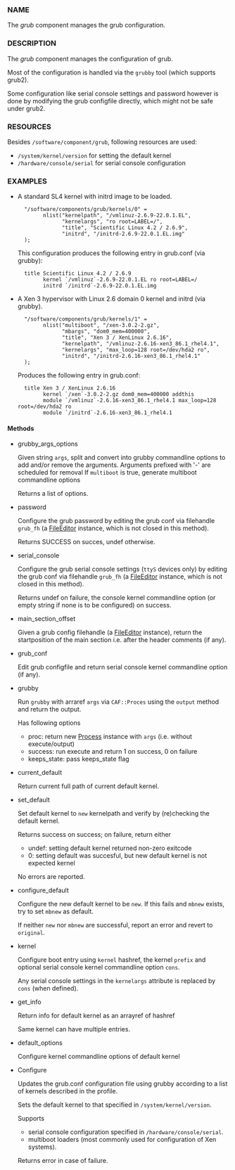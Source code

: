 
### NAME

The _grub_ component manages the grub configuration.

### DESCRIPTION

The _grub_ component manages the configuration of grub.

Most of the configuration is handled via the `grubby` tool
(which supports grub2).

Some configuration like serial console settings and password
however is done by modifying the grub configfile
directly, which might not be safe under grub2.

### RESOURCES

Besides `/software/component/grub`, following resources are used:

- `/system/kernel/version` for setting the default kernel
- `/hardware/console/serial` for serial console configuration

### EXAMPLES

- A standard SL4 kernel with initrd image to be loaded.

        "/software/components/grub/kernels/0" =
              nlist("kernelpath", "/vmlinuz-2.6.9-22.0.1.EL",
                    "kernelargs", "ro root=LABEL=/",
                    "title", "Scientific Linux 4.2 / 2.6.9",
                    "initrd", "/initrd-2.6.9-22.0.1.EL.img"
        );

    This configuration produces the following entry in grub.conf (via grubby):

        title Scientific Linux 4.2 / 2.6.9
              kernel `/vmlinuz`-2.6.9-22.0.1.EL ro root=LABEL=/
              initrd `/initrd`-2.6.9-22.0.1.EL.img

- A Xen 3 hypervisor with Linux 2.6 domain 0 kernel and initrd (via grubby).

        "/software/components/grub/kernels/1" =
              nlist("multiboot", "/xen-3.0.2-2.gz",
                    "mbargs", "dom0_mem=400000",
                    "title", "Xen 3 / XenLinux 2.6.16",
                    "kernelpath", "/vmlinuz-2.6.16-xen3_86.1_rhel4.1",
                    "kernelargs", "max_loop=128 root=/dev/hda2 ro",
                    "initrd", "/initrd-2.6.16-xen3_86.1_rhel4.1"
        );

    Produces the following entry in grub.conf:

        title Xen 3 / XenLinux 2.6.16
              kernel `/xen`-3.0.2-2.gz dom0_mem=400000 addthis
              module `/vmlinuz`-2.6.16-xen3_86.1_rhel4.1 max_loop=128 root=/dev/hda2 ro
              module `/initrd`-2.6.16-xen3_86.1_rhel4.1

#### Methods

- grubby\_args\_options

    Given string `args`, split and convert into grubby commandline options
    to add and/or remove the arguments.
    Arguments prefixed with '-' are scheduled for removal
    If `multiboot` is true, generate multiboot commandline options

    Returns a list of options.

- password

    Configure the grub password by editing the grub conf via filehandle
    `grub_fh` (a [FileEditor](../CAF/FileEditor.md) instance,
    which is not closed in this method).

    Returns SUCCESS on succes, undef otherwise.

- serial\_console

    Configure the grub serial console settings (`ttyS` devices only)
    by editing the grub conf via filehandle `grub_fh`
    (a [FileEditor](../CAF/FileEditor.md) instance, which is not closed in this method).

    Returns undef on failure, the console kernel commandline option
    (or empty string if none is to be configured) on success.

- main\_section\_offset

    Given a grub config filehandle (a [FileEditor](../CAF/FileEditor.md) instance),
    return the startposition of the main section
    i.e. after the header comments (if any).

- grub\_conf

    Edit grub configfile and
    return serial console kernel commandline option (if any).

- grubby

    Run `grubby` with arraref `args` via `CAF::Proces` using the
    `output` method and return the output.

    Has following options

    - proc: return new [Process](../CAF/Process.md) instance with `args` (i.e. without execute/output)
    - success: run execute and return 1 on success, 0 on failure
    - keeps\_state: pass keeps\_state flag

- current\_default

    Return current full path of current default kernel.

- set\_default

    Set default kernel to `new` kernelpath and verify by (re)checking the default kernel.

    Returns success on success; on failure, return either

    - undef: setting default kernel returned non-zero exitcode
    - 0: setting default was succesful, but new default kernel is not expected kernel

    No errors are reported.

- configure\_default

    Configure the new default kernel to be `new`.
    If this fails and `mbnew` exists, try to set `mbnew` as default.

    If neither `new` nor `mbnew` are successful,
    report an error and revert to `original`.

- kernel

    Configure boot entry using `kernel` hashref, the kernel `prefix`
    and optional serial console kernel commandline option `cons`.

    Any serial console settings in the `kernelargs` attribute
    is replaced by `cons` (when defined).

- get\_info

    Return info for default kernel as an arrayref of hashref

    Same kernel can have multiple entries.

- default\_options

    Configure kernel commandline options of default kernel

- Configure

    Updates the grub.conf configuration file using grubby according to a
    list of kernels described in the profile.

    Sets the default kernel to that specified in `/system/kernel/version`.

    Supports

    - serial console configuration specified in `/hardware/console/serial`.
    - multiboot loaders (most commonly used for configuration of Xen systems).

    Returns error in case of failure.
